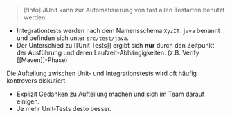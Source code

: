>[!Info]
>JUnit kann zur Automatisierung von fast allen Testarten benutzt werden.

- Integrationtests werden nach dem Namensschema `XyzIT.java` benannt und befinden sich unter `src/test/java`.
- Der Unterschied zu [[Unit Tests]] ergibt sich **nur** durch den Zeitpunkt der Ausführung und deren Laufzeit-Abhängigkeiten. (z.B. Verify [[Maven]]-Phase)


Die Aufteilung zwischen Unit- und Integrationstests wird oft häufig kontrovers diskutiert.
- Explizit Gedanken zu Aufteilung machen und sich im Team darauf einigen.
- Je mehr Unit-Tests desto besser.
